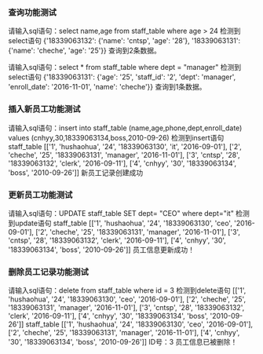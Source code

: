 ### 查询功能测试
请输入sql语句：select name,age from staff_table where age > 24
检测到select语句
{'18339063132': {'name': 'cntsp', 'age': '28'}, '18339063131': {'name': 'cheche', 'age': '25'}}
查询到2条数据。

请输入sql语句：select * from staff_table where dept = "manager"
检测到select语句
{'18339063131': {'age': '25', 'staff_id': '2', 'dept': 'manager', 'enroll_date': '2016-11-01', 'name': 'cheche'}}
查询到1条数据。
### 插入新员工功能测试
请输入sql语句：insert into staff_table (name,age,phone,dept,enroll_date) values (cnhyy,30,18339063134,boss,2010-09-26)
检测到insert语句
staff_table [['1', 'hushaohua', '24', '18339063130', 'it', '2016-09-01'], ['2', 'cheche', '25', '18339063131', 'manager', '2016-11-01'], ['3', 'cntsp', '28', '18339063132', 'clerk', '2016-09-11'], ['4', 'cnhyy', '30', '18339063134', 'boss', '2010-09-26']]
新员工记录创建成功

### 更新员工功能测试
请输入sql语句：UPDATE staff_table SET dept= "CEO" where dept="it"
检测到update语句
staff_table [['1', 'hushaohua', '24', '18339063130', 'ceo', '2016-09-01'], ['2', 'cheche', '25', '18339063131', 'manager', '2016-11-01'], ['3', 'cntsp', '28', '18339063132', 'clerk', '2016-09-11'], ['4', 'cnhyy', '30', '18339063134', 'boss', '2010-09-26']]
员工信息更新成功！

### 删除员工记录功能测试
请输入sql语句：delete from staff_table where id = 3
检测到delete语句
[['1', 'hushaohua', '24', '18339063130', 'ceo', '2016-09-01'], ['2', 'cheche', '25', '18339063131', 'manager', '2016-11-01'], ['3', 'cntsp', '28', '18339063132', 'clerk', '2016-09-11'], ['4', 'cnhyy', '30', '18339063134', 'boss', '2010-09-26']]
staff_table [['1', 'hushaohua', '24', '18339063130', 'ceo', '2016-09-01'], ['2', 'cheche', '25', '18339063131', 'manager', '2016-11-01'], ['4', 'cnhyy', '30', '18339063134', 'boss', '2010-09-26']]
ID号：3 员工信息已被删除！ 



